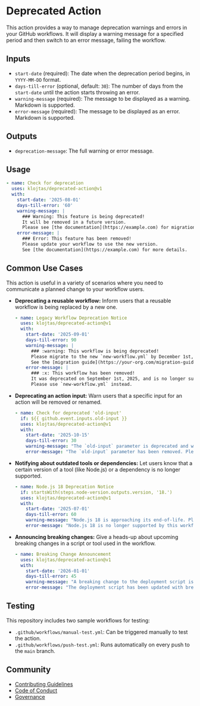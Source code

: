 # Deprecated Action

This action provides a way to manage deprecation warnings and errors in your GitHub workflows. It will display a warning message for a specified period and then switch to an error message, failing the workflow.

## Inputs

- `start-date` (required): The date when the deprecation period begins, in `YYYY-MM-DD` format.
- `days-till-error` (optional, default: `30`): The number of days from the `start-date` until the action starts throwing an error.
- `warning-message` (required): The message to be displayed as a warning. Markdown is supported.
- `error-message` (required): The message to be displayed as an error. Markdown is supported.

## Outputs

- `deprecation-message`: The full warning or error message.

## Usage

```yaml
- name: Check for deprecation
  uses: klojtas/deprecated-action@v1
  with:
    start-date: '2025-08-01'
    days-till-error: '60'
    warning-message: |
      ### Warning: This feature is being deprecated!
      It will be removed in a future version.
      Please see [the documentation](https://example.com) for migration steps.
    error-message: |
      ### Error: This feature has been removed!
      Please update your workflow to use the new version.
      See [the documentation](https://example.com) for more details.
```

## Common Use Cases

This action is useful in a variety of scenarios where you need to communicate a planned change to your workflow users.

- **Deprecating a reusable workflow:** Inform users that a reusable workflow is being replaced by a new one.
  ```yaml
  - name: Legacy Workflow Deprecation Notice
    uses: klojtas/deprecated-action@v1
    with:
      start-date: '2025-09-01'
      days-till-error: 90
      warning-message: |
        ### :warning: This workflow is being deprecated!
        Please migrate to the new `new-workflow.yml` by December 1st, 2025.
        See the [migration guide](https://your-org.com/migration-guide) for details.
      error-message: |
        ### :x: This workflow has been removed!
        It was deprecated on September 1st, 2025, and is no longer supported.
        Please use `new-workflow.yml` instead.
  ```

- **Deprecating an action input:** Warn users that a specific input for an action will be removed or renamed.
  ```yaml
  - name: Check for deprecated 'old-input'
    if: ${{ github.event.inputs.old-input }}
    uses: klojtas/deprecated-action@v1
    with:
      start-date: '2025-10-15'
      days-till-error: 30
      warning-message: "The `old-input` parameter is deprecated and will be removed. Please use `new-input` instead."
      error-message: "The `old-input` parameter has been removed. Please use `new-input`."
  ```

- **Notifying about outdated tools or dependencies:** Let users know that a certain version of a tool (like Node.js) or a dependency is no longer supported.
  ```yaml
  - name: Node.js 18 Deprecation Notice
    if: startsWith(steps.node-version.outputs.version, '18.')
    uses: klojtas/deprecated-action@v1
    with:
      start-date: '2025-07-01'
      days-till-error: 60
      warning-message: "Node.js 18 is approaching its end-of-life. Please upgrade your workflow to use Node.js 20 or later."
      error-message: "Node.js 18 is no longer supported by this workflow. Please upgrade to Node.js 20 or later."
  ```

- **Announcing breaking changes:** Give a heads-up about upcoming breaking changes in a script or tool used in the workflow.
  ```yaml
  - name: Breaking Change Announcement
    uses: klojtas/deprecated-action@v1
    with:
      start-date: '2026-01-01'
      days-till-error: 45
      warning-message: "A breaking change to the deployment script is scheduled for mid-February 2026. Please review the upcoming changes in the [announcement](https://your-org.com/announcements/breaking-change-q1-2026)."
      error-message: "The deployment script has been updated with breaking changes. Please update your configuration."
  ```

## Testing

This repository includes two sample workflows for testing:

- `.github/workflows/manual-test.yml`: Can be triggered manually to test the action.
- `.github/workflows/push-test.yml`: Runs automatically on every push to the `main` branch.

## Community

- [Contributing Guidelines](.github/CONTRIBUTING.md)
- [Code of Conduct](.github/CODE_OF_CONDUCT.md)
- [Governance](.github/GOVERNANCE.md)